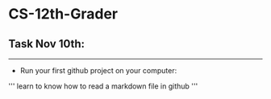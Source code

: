 # CS-12th-Grader

## Task Nov 10th:
***
* Run your first github project on your computer:

'''
learn to know how to read a markdown file in github
'''

